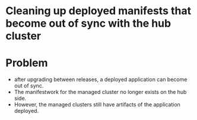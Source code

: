 # Cleaning up deployed manifests that become out of sync with the hub cluster

# Problem

* after upgrading between releases, a deployed application can become out of sync.
* The manifestwork for the managed cluster no longer exists on the hub side.
* However, the managed clusters still have artifacts of the application deployed.
